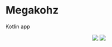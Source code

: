 # Megakohz
Kotlin app

<p align="center">
  <img src="https://image.prntscr.com/image/4Fx7crYtSSy0e_AZoqkUNg.png"/>
  <img src="https://image.prntscr.com/image/Nru2SyAKTcqlUVEZpU2Ekw.png"/>
</p>

